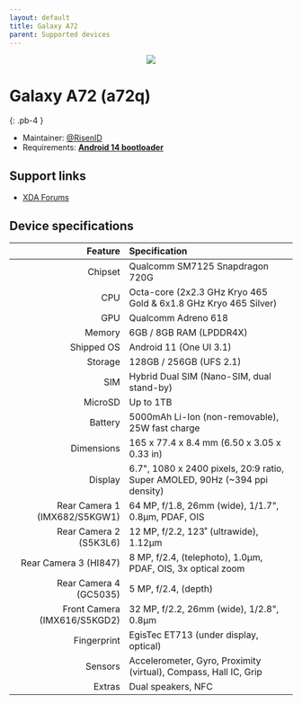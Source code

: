 ```yaml
---
layout: default
title: Galaxy A72
parent: Supported devices
---
```


<p align="center">
  <img loading="lazy" src="/assets/images/a72.png"/>
</p>

# Galaxy A72 (a72q)
{: .pb-4 }
- Maintainer: [@RisenID](https://github.com/RisenID)
- Requirements: [**Android 14 bootloader**](https://github.com/Simon1511/a52q-a72q-fw/releases/tag/A725FXXU6EWL4)

## Support links

- [XDA Forums](https://xdaforums.com/f/samsung-galaxy-a72-4g.12141/)

## Device specifications

| Feature                       | Specification                                                               |
| ----------------------------: | :-------------------------------------------------------------------------- |
| Chipset                       | Qualcomm SM7125 Snapdragon 720G                                             |
| CPU                           | Octa-core (2x2.3 GHz Kryo 465 Gold & 6x1.8 GHz Kryo 465 Silver)             |
| GPU                           | Qualcomm Adreno 618                                                         |
| Memory                        | 6GB / 8GB RAM (LPDDR4X)                                                     |
| Shipped OS                    | Android 11 (One UI 3.1)                                                     |
| Storage                       | 128GB / 256GB (UFS 2.1)                                                     |
| SIM                           | Hybrid Dual SIM (Nano-SIM, dual stand-by)                                   |
| MicroSD                       | Up to 1TB                                                                   |
| Battery                       | 5000mAh Li-Ion (non-removable), 25W fast charge                             |
| Dimensions                    | 165 x 77.4 x 8.4 mm (6.50 x 3.05 x 0.33 in)                                 |
| Display                       | 6.7", 1080 x 2400 pixels, 20:9 ratio, Super AMOLED, 90Hz (~394 ppi density) |
| Rear Camera 1 (IMX682/S5KGW1) | 64 MP, f/1.8, 26mm (wide), 1/1.7", 0.8µm, PDAF, OIS                         |
| Rear Camera 2 (S5K3L6)        | 12 MP, f/2.2, 123˚ (ultrawide), 1.12µm                                      |
| Rear Camera 3 (HI847)         | 8 MP, f/2.4, (telephoto), 1.0µm, PDAF, OIS, 3x optical zoom                 |
| Rear Camera 4 (GC5035)        | 5 MP, f/2.4, (depth)                                                        |
| Front Camera (IMX616/S5KGD2)  | 32 MP, f/2.2, 26mm (wide), 1/2.8", 0.8µm                                    |
| Fingerprint                   | EgisTec ET713 (under display, optical)                                      |
| Sensors                       | Accelerometer, Gyro, Proximity (virtual), Compass, Hall IC, Grip            |
| Extras                        | Dual speakers, NFC                                                          |
